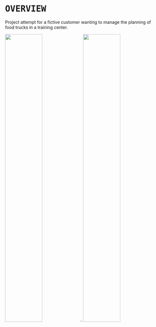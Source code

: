 # <samp>OVERVIEW</samp>

Project attempt for a fictive customer wanting to manage the planning of food trucks in a training center.

<img src="https://fakeimg.pl/852x480/aaa/000" width="49.25%"/><img src="https://upload.wikimedia.org/wikipedia/commons/c/ca/1x1.png" width="1.5%"/><img src="https://fakeimg.pl/852x480/eee/000" width="49.25%"/>
